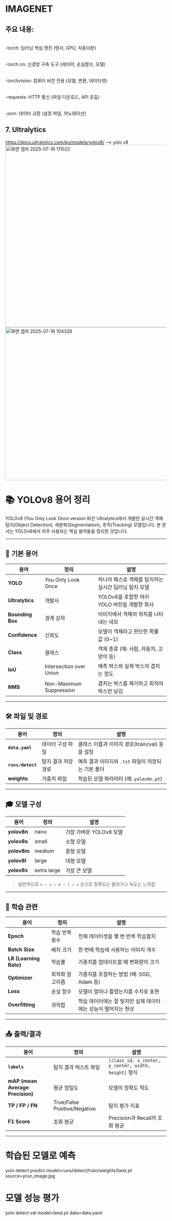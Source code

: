 # IMAGENET

## 주요 내용:
  <br>-torch: 딥러닝 핵심 엔진 (텐서, GPU, 자동미분)

  <br>-torch.nn: 신경망 구축 도구 (레이어, 손실함수, 모델)

  <br>-torchvision: 컴퓨터 비전 전용 (모델, 변환, 데이터셋)

  <br>-requests: HTTP 통신 (파일 다운로드, API 호출)

  <br>-json: 데이터 교환 (설정 파일, 어노테이션)


 ## 7. Ultralytics
https://docs.ultralytics.com/ko/models/yolov8/  --> yolo v8
<img width="1162" height="568" alt="화면 캡처 2025-07-16 111022" src="https://github.com/user-attachments/assets/17dac8ec-cd1e-4733-b36f-5f812f57001d" />
<img width="685" height="477" alt="화면 캡처 2025-07-16 104326" src="https://github.com/user-attachments/assets/96d6c35e-fc0f-4561-ba66-a54129f08729" />


# 📚 YOLOv8 용어 정리

YOLOv8 (You Only Look Once version 8)은 Ultralytics에서 개발한 실시간 객체 탐지(Object Detection), 세분화(Segmentation), 추적(Tracking) 모델입니다. 본 문서는 YOLOv8에서 자주 사용되는 핵심 용어들을 정리한 것입니다.

---

## 📌 기본 용어

| 용어 | 정의 | 설명 |
|------|------|------|
| **YOLO** | You Only Look Once | 하나의 패스로 객체를 탐지하는 실시간 딥러닝 탐지 모델 |
| **Ultralytics** | 개발사 | YOLOv8을 포함한 여러 YOLO 버전을 개발한 회사 |
| **Bounding Box** | 경계 상자 | 이미지에서 객체의 위치를 나타내는 네모 |
| **Confidence** | 신뢰도 | 모델이 객체라고 판단한 확률 값 (0~1) |
| **Class** | 클래스 | 객체 종류 (예: 사람, 자동차, 고양이 등) |
| **IoU** | Intersection over Union | 예측 박스와 실제 박스의 겹치는 정도 |
| **NMS** | Non-Maximum Suppression | 겹치는 박스를 제거하고 최적의 박스만 남김 |

---

## 🛠️ 파일 및 경로

| 용어 | 정의 | 설명 |
|------|------|------|
| **`data.yaml`** | 데이터 구성 파일 | 클래스 이름과 이미지 경로(train/val) 등을 설정 |
| **`runs/detect`** | 탐지 결과 저장 경로 | 예측 결과 이미지와 `.txt` 파일이 저장되는 기본 폴더 |
| **weights** | 가중치 파일 | 학습된 모델 파라미터 (예: `yolov8n.pt`) |

---

## 🎓 모델 구성

| 용어 | 정의 | 설명 |
|------|------|------|
| **yolov8n** | nano | 가장 가벼운 YOLOv8 모델 |
| **yolov8s** | small | 소형 모델 |
| **yolov8m** | medium | 중형 모델 |
| **yolov8l** | large | 대형 모델 |
| **yolov8x** | extra large | 가장 큰 모델 |

> 일반적으로 `n → s → m → l → x` 순으로 정확도는 올라가고 속도는 느려짐

---

## 🧠 학습 관련

| 용어 | 정의 | 설명 |
|------|------|------|
| **Epoch** | 학습 반복 횟수 | 전체 데이터셋을 몇 번 반복 학습할지 |
| **Batch Size** | 배치 크기 | 한 번에 학습에 사용하는 이미지 개수 |
| **LR (Learning Rate)** | 학습률 | 가중치를 업데이트할 때 변화량의 크기 |
| **Optimizer** | 최적화 알고리즘 | 가중치를 조절하는 방법 (예: SGD, Adam 등) |
| **Loss** | 손실 함수 | 모델이 얼마나 틀렸는지를 수치로 표현 |
| **Overfitting** | 과적합 | 학습 데이터에는 잘 맞지만 실제 데이터에는 성능이 떨어지는 현상 |

---

## 📤 출력/결과

| 용어 | 정의 | 설명 |
|------|------|------|
| **`labels`** | 탐지 결과 텍스트 파일 | `[class_id, x_center, y_center, width, height]` 형식 |
| **mAP (mean Average Precision)** | 평균 정밀도 | 모델의 정확도 척도 |
| **TP / FP / FN** | True/False Positive/Negative | 탐지 평가 지표 |
| **F1 Score** | 조화 평균 | Precision과 Recall의 조화 평균 |

---



# 학습된 모델로 예측
yolo detect predict model=runs/detect/train/weights/best.pt source=your_image.jpg

# 모델 성능 평가
yolo detect val model=best.pt data=data.yaml
